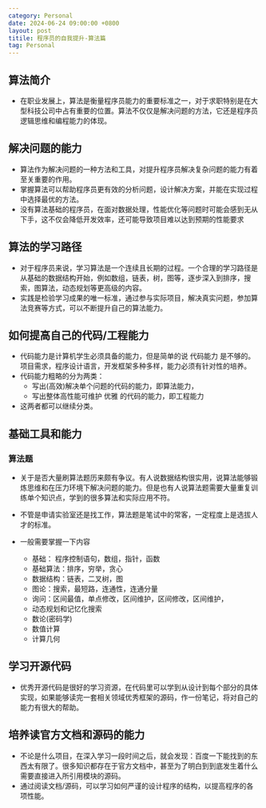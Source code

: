 ```yaml
---
category: Personal
date: 2024-06-24 09:00:00 +0800
layout: post
titile: 程序员的自我提升-算法篇
tag: Personal
---
```


## 算法简介

+ 在职业发展上，算法是衡量程序员能力的重要标准之一，对于求职特别是在大型科技公司中占有重要的位置。算法不仅仅是解决问题的方法，它还是程序员逻辑思维和编程能力的体现。

## 解决问题的能力

+ 算法作为解决问题的一种方法和工具，对提升程序员解决复杂问题的能力有着至关重要的作用。
+ 掌握算法可以帮助程序员更有效的分析问题，设计解决方案，并能在实现过程中选择最优的方法。
+ 没有算法基础的程序员，在面对数据处理，性能优化等问题时可能会感到无从下手，这不仅会降低开发效率，还可能导致项目难以达到预期的性能要求

## 算法的学习路径

+ 对于程序员来说，学习算法是一个连续且长期的过程。一个合理的学习路径是从基础的数据结构开始，例如数组，链表，树，图等，逐步深入到排序，搜索，图算法，动态规划等更高级的内容。
+ 实践是检验学习成果的唯一标准，通过参与实际项目，解决真实问题，参加算法竞赛等方式，可以不断提升自己的算法能力。

## 如何提高自己的代码/工程能力

+ 代码能力是计算机学生必须具备的能力，但是简单的说 代码能力 是不够的。项目需求，程序设计语言，开发框架多种多样，能力必须有针对性的培养。
+ 代码能力粗略的分为两类：
  + 写出(高效)解决单个问题的代码的能力，即算法能力，
  + 写出整体高性能可维护 优雅 的代码的能力，即工程能力
+ 这两者都可以继续分类。

## 基础工具和能力

### 算法题

+ 关于是否大量刷算法题历来颇有争议。有人说数据结构很实用，说算法能够锻炼思维和在压力环境下解决问题的能力。但是也有人说算法题需要大量重复训练单个知识点，学到的很多算法和实际应用不符。
+ 不管是申请实验室还是找工作，算法题是笔试中的常客，一定程度上是选拔人才的标准。

+ 一般需要掌握一下内容
  + 基础： 程序控制语句，数组，指针，函数
  + 基础算法：排序，穷举，贪心
  + 数据结构：链表，二叉树，图
  + 图论：搜索，最短路，连通性，连通分量
  + 询问：区间最值，单点修改，区间维护，区间修改，区间维护，
  + 动态规划和记忆化搜索
  + 数论(密码学)
  + 数值计算
  + 计算几何

## 学习开源代码

+ 优秀开源代码是很好的学习资源，在代码里可以学到从设计到每个部分的具体实现，如果能够读完一套相关领域优秀框架的源码，作一份笔记，将对自己的能力有很大的帮助。

## 培养读官方文档和源码的能力

+ 不论是什么项目，在深入学习一段时间之后，就会发现：百度一下能找到的东西太有限了。很多知识都存在于官方文档中，甚至为了明白到到底发生着什么需要直接进入所引用模块的源码。
+ 通过阅读文档/源码，可以学习如何严谨的设计程序的结构，以提高程序的各项性能。